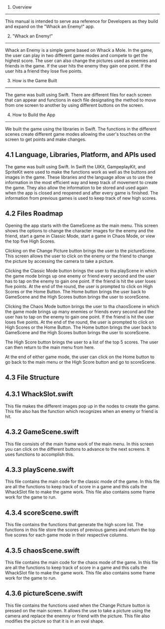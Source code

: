 1. Overview
-------------

This manual is intended to serve asa reference for Developers as they build and expand on the "Whack an Enemy!" app. 



2. "Whack an Enemy!"
-----------------------

Whack an Enemy is a simple game based on Whack a Mole. In the game, the user can play in two different game modes and compete to get the highest score. The user can also change the pictures used as enemies and friends in the game. If the user hits the enemy they gain one point. If the user hits a friend they lose five points.


3. How is the Game Built
----------------------------

The game was built using Swift. There are different files for each screen that can appear and functions in each file designating the method to move from one screen to another by using different buttons on the screen. 


4. How to Build the App
------------------------

We built the game using the libraries in Swift. The functions in the different scenes create different game modes allowing the user's touches on the screen to get points and make changes. 


4.1 Language, Libraries, Platform, and APIs used
-----------------------------------------------

The game was built using Swift. In Swift the UIKit, GampeplayKit, and SpriteKit were used to make the functions work as well as the buttons and images in the game. These libraries and the language allow us to use the information in the most efficient way and keep track of movement to create the game. They also allow the information to be stored and used again when the app is closed and reopened and after every game is finished. The information from previous games is used to keep track of new high scores.


4.2 Files Roadmap
-------------------

Opening the app starts with the GameScene as the main menu. This screen shows the options to change the character images for the enemy and the friend, start a game in Classic Mode, start a game in Chaos Mode, or view the top five High Scores. 

Clicking on the Change Picture button brings the user to the pictureScene. This screen allows the user to click on the enemy or the friend to change the picture by accessing the camera to take a picture.

Clicking the Classic Mode button brings the user to tha playScene in which the game mode brings up one enemy or friend every second and the user has to tap on the enemy to gain one point. If the friend is hit the user loses five points. At the end of the round, the user is prompted to click on High Scores or the Home Button. The Home button brings the user back to GameScene and the High Scores button brings the user to scoreScene.

Clicking the Chaos Mode button brings the user to tha chaosScene in which the game mode brings up many enemies or friends every second and the user has to tap on the enemy to gain one point. If the friend is hit the user loses five points. At the end of the round, the user is prompted to click on High Scores or the Home Button. The Home button brings the user back to GameScene and the High Scores button brings the user to scoreScene.

The High Score button brings the user to a list of the top 5 scores. The user can then return to the main menu from here.

At the end of either game mode, the user can click on the Home button to go back to the main menu or the High Score button and go to scoreScene.


4.3 File Structure
--------------------

4.3.1 WhackSlot.swift
----------------------

This file makes the different images pop up in the nodes to create the game. This file also has the function which recognizes when an enemy or friend is hit.


4.3.2 GameScene.swift
------------------------

This file consists of the main frame work of the main menu. In this screen you can click on the different buttons to advance to the next screens. It uses functions to accomplish this.


4.3.3 playScene.swift
------------------------

This file contains the main code for the classic mode of the game. In this file are all the functions to keep track of score in a game and this calls the WhackSlot file to make the game work. This file also contains some frame work for the game to run.


4.3.4 scoreScene.swift
-----------------------

This file contains the functions that generate the high score list. The functions in this file store the scores of previous games and return the top five scores for each game mode in their respective columns.


4.3.5 chaosScene.swift
------------------------

This file contains the main code for the chaos mode of the game. In this file are all the functions to keep track of score in a game and this calls the WhackSlot file to make the game work. This file also contains some frame work for the game to run.


4.3.6 pictureScene.swift
---------------------------

This file contains the functions used when the Change Picture button is pressed on the main screen. It allows the use to take a picture using the camera and replace the enemny or friend with the picture. This file also modifies the picture so that it is in an oval shape.

